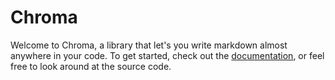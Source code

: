 # Chroma

Welcome to Chroma, a library that let's you write markdown almost anywhere in your code. To get started, check out the [documentation](https://github.com/chromajs/chroma), or feel free to look around at the source code.
